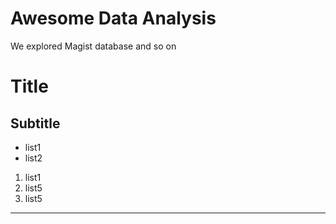 # Awesome Data Analysis
We explored Magist database and so on 

# Title

## Subtitle

- list1
- list2

1. list1
5. list5
5. list5


-----
